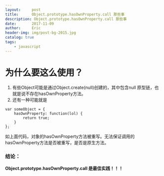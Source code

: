 ```yaml
---
layout:     post
title:      Object.prototype.hasOwnProperty.call 那些事
description: Object.prototype.hasOwnProperty.call 那些事
date:       2017-11-09
author:     Eric
header-img: img/post-bg-2015.jpg
catalog: true
tags:
    - javascript
---
```



# 为什么要这么使用？
1. 有些Object可能是通过Object.create(null)创建的，其中包含null 原型链，也就是说不存在hasOwnProperty方法。
2. 还有一种可能就是

```
var someObject = {
    hasOwnProperty: function(lol) {
        return true;
    }
};
```

如上面代码，对象的hasOwnProperty方法被重写。无法保证调用的hasOwnProperty方法是否被重写，是否是原生方法。

### 结论：
**Object.prototype.hasOwnProperty.call 是最佳实践！！！**